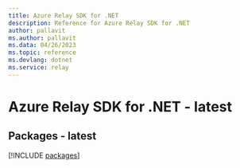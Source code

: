 ```yaml
---
title: Azure Relay SDK for .NET
description: Reference for Azure Relay SDK for .NET
author: pallavit
ms.author: pallavit
ms.data: 04/26/2023
ms.topic: reference
ms.devlang: dotnet
ms.service: relay
---
```

# Azure Relay SDK for .NET - latest
## Packages - latest
[!INCLUDE [packages](relay-index.md)]